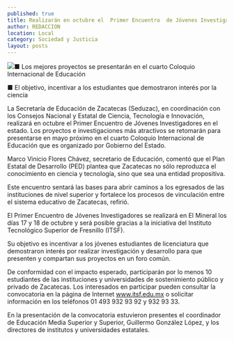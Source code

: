```yaml
---
published: true
title: Realizarán en octubre el  Primer Encuentro  de Jóvenes Investigadores en el estado
author: REDACCION
location: Local
category: Sociedad y Justicia
layout: posts
---
```


![](http://i.imgur.com/t0YcoVBm.jpg)■ Los mejores proyectos se presentarán en el cuarto Coloquio Internacional de Educación

■ El objetivo, incentivar a los estudiantes que demostraron interés por la ciencia

La Secretaría de Educación de Zacatecas (Seduzac), en coordinación con los Consejos Nacional y Estatal de Ciencia, Tecnología e Innovación, realizará en octubre el Primer Encuentro de Jóvenes Investigadores en el estado.
Los proyectos e investigaciones más atractivos se retomarán para presentarse en mayo próximo en el cuarto Coloquio Internacional de Educación que es organizado por Gobierno del Estado.

Marco Vinicio Flores Chávez, secretario de Educación, comentó que el Plan Estatal de Desarrollo (PED) plantea que Zacatecas no sólo reproduzca el conocimiento en ciencia y tecnología, sino que sea una entidad propositiva.

Este encuentro sentará las bases para abrir caminos a los egresados de las instituciones de nivel superior y fortalece los procesos de vinculación entre el sistema educativo de Zacatecas, refirió.

El Primer Encuentro de Jóvenes Investigadores se realizará en El Mineral los días 17 y 18 de octubre y será posible gracias a la iniciativa del Instituto Tecnológico Superior de Fresnillo (ITSF).

Su objetivo es incentivar a los jóvenes estudiantes de licenciatura que demostraron interés por realizar investigación y desarrollo para que presenten y compartan sus proyectos en un foro común.

De conformidad con el impacto esperado, participarán por lo menos 10 estudiantes de las instituciones y universidades de sostenimiento público y privado de Zacatecas.
Los interesados en participar pueden consultar la convocatoria en la página de Internet www.itsf.edu.mx o solicitar información en los teléfonos 01 493 932 93 92 y 932 93 33.

En la presentación de la convocatoria estuvieron presentes el coordinador de Educación Media Superior y Superior, Guillermo González López, y los directores de institutos y universidades estatales.
